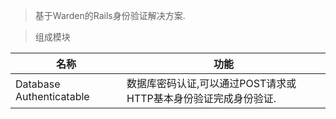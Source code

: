 > 基于Warden的Rails身份验证解决方案.

> 组成模块

名称|功能
-|-
Database Authenticatable|数据库密码认证,可以通过POST请求或HTTP基本身份验证完成身份验证.